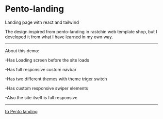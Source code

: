 # Pento-landing
Landing page with react and tailwind

The design inspired from pento-landing in rastchin web template shop, but I developed it from what I have learned in my own way.
**************
About this demo:

-Has Loading screen before the site loads 

-Has full responsive custom navbar

-Has two different themes with theme triger switch

-Has custom responsive swiper elements

-Also the site itself is full responsive
***************
[to Pento landing](https://ali-hkh.github.io/Pento-landing-static-react-tailwind/)
